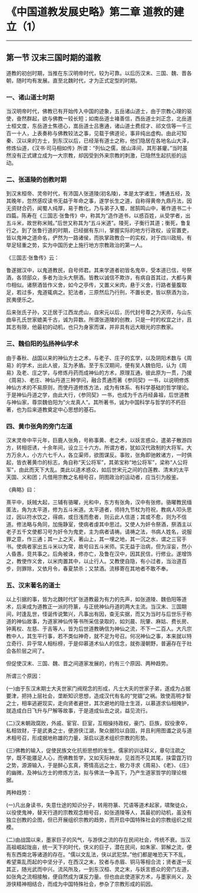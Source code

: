 # 《中国道教发展史略》第二章 道教的建立（1）

------

## 第一节 汉末三国时期的道教

道教的初创时期，当推在东汉明帝时代，较为可靠。以后历汉末、三国、魏、晋各朝，随时均有发展。直至北魏时代，才为正式定型的时期。

### 一、诸山道士时期

当汉明帝时代，佛教已有开始传入中国的迹象，五岳诸山道士，由于宗教心理的驱使，奋然群起，欲与佛教一较长短；如南岳道士褚善信，西岳道士刘正念，北岳道士桓文度，东岳道士焦德心，嵩岳道士吕惠通，诸山道士费叔才、祁文信等一千三百一十人，上表奏称与佛教较法之事，见载于佛道论，事非纯出虚构。由此可知秦、汉以来的方士，到东汉以后，已经渐有道士之称，他们隐居在各地名山大泽，修炼仙道，《汉书·司马相如传》所谓：“列仙之儒，居山泽间，其形甚癯。”当时虽然没有正式建立成为一大宗教，却因受到外来宗教的刺激，已隐然生起抗拒的运动。

### 二、张道陵的创教时期

到汉末桓帝、灵帝时代，有沛国人张道陵(初名陵)，本是太学诸生，博通五经，及其晚年，忽然感叹读书无益于年命之事，遂学长生之道，自称得黄帝九鼎丹法，因无资财合药，闻蜀人纯厚，易于教化，乃与弟子入蜀，居鹄鸣山中，著作道书二十四篇。陈寿在《三国志·张鲁传》中，称其为“造作道书，以惑百姓，从受学者，出五斗米，故世称米贼。”后世又称其为“五斗米道”。陵死，子衡行其道；衡死，鲁复行之。到了张鲁行道的时期，已经据有东川，掌握实际的地方行政权，设官置吏，皆以鬼神之道命名，俨然为一路诸侯，而执掌政教合一的实权，对于四川政局，有举足轻重之势，实为中国历史上施行地方宗教政治的第一人。

《三国志·张鲁传》云：

鲁遂据汉中，以鬼道教民，自号师君。其来学道者初皆名鬼卒，受本道已信，号祭酒，各领部众，多者为治头大祭酒。皆教以诚信不欺诈，有病自首其过，大都与黄巾相似。诸祭酒皆作义舍，如今之亭传，又置义米肉，悬于义舍，行路者量腹取足，若过多，鬼道辄病之。犯法者，三原然后乃行刑，不置长吏，皆以祭酒为治，民夷便乐之。

后来张氏子孙，又迁居于江西龙虎山，自宋元以后，历代封号尊之为天师，与山东曲阜孔氏世家媲美千古，诚为异数。所谓张道陵的创教，只是一时的权宜之计，且其志有限，他最初的动机，也只为身家而谋，并非具有远大眼光的宗教家。

### 三、魏伯阳的弘扬神仙学术

由于春秋、战国以来的神仙方士之术，与老子、庄子的玄学，以及阴阳术数与《周易》的学术，出此人彼，互为矛盾。至于东汉期间，便有吴人魏伯阳，认为《周易》及老、庄之学，与修炼丹药而成神仙的方术，原理互通，彼此原为一贯，乃援《周易》、老庄、神仙丹道三种学问，融合贯通而著《参同契》一书，以说明修炼神仙方术的不易原则，而使丹道修炼方法，成为有体系、有科学基础的哲学理论。于是神仙丹道之学，由此大行，《参同契》一书，也成为千古丹经鼻祖，后世道教与神仙家，尊崇魏伯阳为“火龙真人”。其所著书，诚为中国科学与哲学的不朽巨著，也为后来道教奠定中心思想的基石。

### 四、黄巾张角的旁门左道

汉末灵帝中平元年，巨鹿人张角，号称事黄、老之术，以妖言惑众，遣弟子散游四方，转相诳诱，十余年间，设立三十六方。所谓方者，犹如汉代政制的大将军。大方万余人，小方六七千人，各立渠师，欲图谋反。事败，张角即驰敕诸方，一时俱起，皆衣著黄巾的标志，角自称“天公将军”，其弟宝称“地公将军”，梁称“人公将军”，由此而天下大乱。类此以道术惑众，如后世宋元之间的白莲教、清末的太平天国、义和团；凡借用宗教之名相号召，阴图政治的运动者，应当引为殷鉴。

《典略》曰：

熹平中，妖贼大起，三辅有骆曜，光和中，东方有张角，汉中有张修。骆曜教民缅匿法，角为太平道，修为五斗米道。太平道者，师持九节杖为符祝，教病人叩头思过，因以符水饮之，得病，或日浅而愈者，则云此人信道；其或不愈，则为不信道。修法略与角同，加施静室，使病者虔其中思过。又使人为奸令祭酒，祭酒主以老子五千文使都习号为奸令为鬼吏，主为病者请祷。请祷之法，书病人姓名，说服罪之意，作三通；其一上之天，著山上，其一埋之地，其一沉之水，谓之三官手书。使病者家出五斗米以为常，故号曰五斗米师。实无益于治病，但为淫妄，然小人昏愚，竞共事之。后角被诛，修亦亡，及鲁在汉中，因其民信，行修业。遂增饰之，教使作义舍，以米肉置其中，以止行人。又教使自隐，有小过者，当治道百步，则罪除，又依月令，春夏禁杀；又禁酒。流移寄在其地者不敢不奉。

### 五、汉末著名的道士

以上引据的事，皆为北魏时代扩张道教最为有力的先声，如张道陵、魏伯阳等道术，后来成为道教正一派的符篆，与正统神仙丹道的两大主流。当汉末、三国期间，时逢乱世，怪诞传说繁兴，凡事出有因，查无实据，而又为当时与后世乐于称道的神仙故事，为道家神仙传等书所采信录取的，如刘晨、阮肇、麻姑、费长房、钟离权、左慈、于吉等人，皆为后世道教确信为神仙之流，不下一二百人。大凡宗教中人，其生平行事，若不类似神奇，就不足为号召。何况神仙之事，本来就以特立奇行、异乎常人相标榜，于是仰慕道术仙人的信念，就弥漫朝野，普遍存在于社会各阶层之间了。

但促使汉末、三国、魏、晋之间道家发展的，约有三个原因、两种趋势。

所谓三个原因：

(一)由于东汉末期士大夫世家门阀观念的形成，凡士大夫的世家子弟，遂成为占据要津，把持上层社会，垄断知识思想，造成汉代有名的“党锢”之祸。致使高明才智之士，相率逃避现实，走向贤者避世，其次避地的隐士生涯，以慕道求仙相掩护，就造成白日飞升与尸解等故事，于是道成仙去之说，益见流行。

(二)汉末朝政腐败，外戚、宦官、巨室，互相操持政权，豪门、巨族，奴役隶卒，私相敛财，于是武勇之士，便游侠江湖，聚众据险以自固，并且利用图谶之说与道术相号召，形成据地称雄的力量，渐启以道术组织宗教的形势。

(三)佛教的输入，促使民族文化抗拒思想的发生。儒家的训诂释义，章句注疏之学，既不能餍足人心，而佛教哲学，又如天际神龙，见首而不见其尾，挟雷霆万钧之势，源源输入，于是醉心玄真，寄情高远之士，极力寻求《周易》、《老》、《庄》的幽微，及神仙方士的修炼方法，拟与佛法一争高下，乃产生道家哲学的理论根据。

两种趋势：

(一)凡出身读书，失意仕途的知识分子，转用符篆、咒语等道术起家，啸聚徒众，以役使鬼神，替天行道的宗教观念相号召，如张道陵等人，其最初的动机，虽没有独立创教的企图，但已开展组织宗教的趋势，而开启中国特殊社会的宗教组织之规模。

(二)由战国以来，墨家巨子的风气，与游侠之流的存在民间社会，传统不衰。当汉高祖崛起陇亩，统一天下的时代，侠义的巨子，潜在民间，如朱家、郭解之流，便有东西南北等诸道的存在。“儒以文乱法，侠以武犯禁。”他们都是唯恐天下不乱，希望乘乱而起的中坚分子，在西汉之末，狡者与赤眉、铜马等相合流；贤者遂一反其正，随光武而中兴。流风所及，一到东汉桓、灵之末，与妖言惑众的旁门左道，如张角之流相接触，便自然成为谋反力量。但也由此使道家方术，与墨家尚义，及游侠精神相结合，而成为中国特殊社会，参杂了宗教形成的前因。

